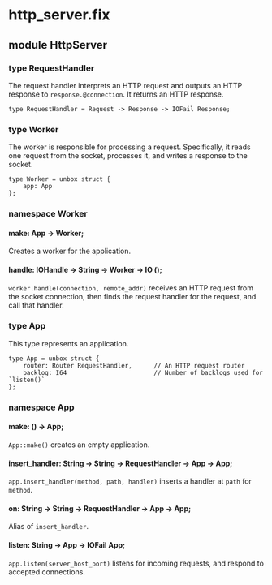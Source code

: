 # http_server.fix

## module HttpServer

### type RequestHandler

The request handler interprets an HTTP request and outputs an HTTP response to `response.@connection`.
It returns an HTTP response.

```
type RequestHandler = Request -> Response -> IOFail Response;
```
### type Worker

The worker is responsible for processing a request. Specifically,
it reads one request from the socket, processes it, and writes a response to the socket.

```
type Worker = unbox struct {
    app: App
};
```
### namespace Worker

#### make: App -> Worker;

Creates a worker for the application.

#### handle: IOHandle -> String -> Worker -> IO ();

`worker.handle(connection, remote_addr)` receives an HTTP request from the socket connection,
then finds the request handler for the request, and call that handler.

### type App

This type represents an application.

```
type App = unbox struct {
    router: Router RequestHandler,      // An HTTP request router
    backlog: I64                        // Number of backlogs used for `listen()`
};
```
### namespace App

#### make: () -> App;

`App::make()` creates an empty application.

#### insert_handler: String -> String -> RequestHandler -> App -> App;

`app.insert_handler(method, path, handler)` inserts a handler
at `path` for `method`.

#### on: String -> String -> RequestHandler -> App -> App;

Alias of `insert_handler`.

#### listen: String -> App -> IOFail App;

`app.listen(server_host_port)` listens for incoming requests,
and respond to accepted connections.

